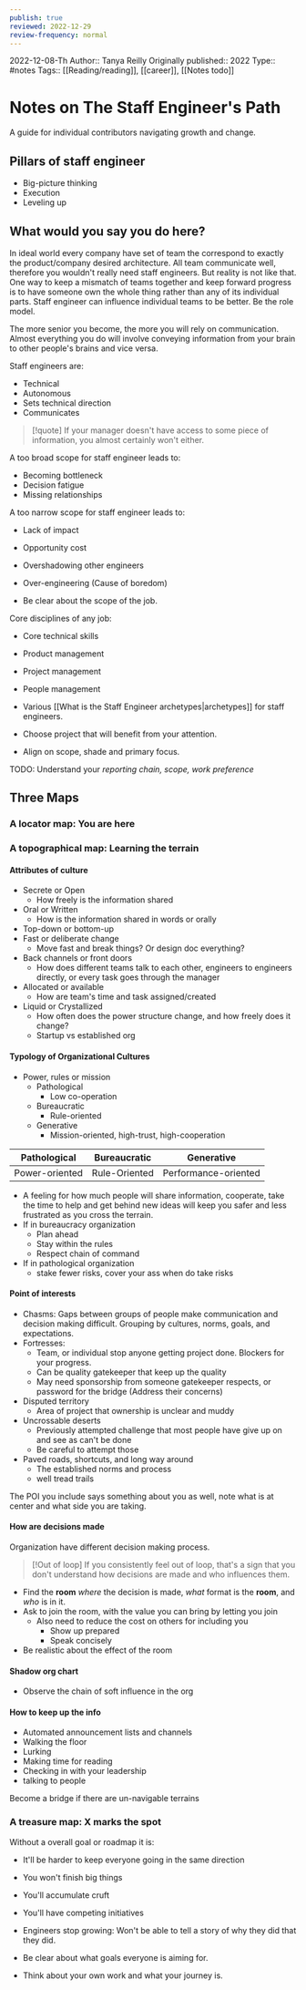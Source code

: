 ```yaml
---
publish: true
reviewed: 2022-12-29
review-frequency: normal
---
```

2022-12-08-Th
Author:: Tanya Reilly
Originally published:: 2022
Type:: #notes
Tags:: [[Reading/reading]], [[career]], [[Notes todo]]

# Notes on The Staff Engineer's Path
A guide for individual contributors navigating growth and change.

## Pillars of staff engineer
- Big-picture thinking
- Execution
- Leveling up

## What would you say you do here?
In ideal world every company have set of team the correspond to exactly the product/company desired architecture. All team communicate well, therefore you wouldn't really need staff engineers.
But reality is not like that. One way to keep a mismatch of teams together and keep forward progress is to have someone own the whole thing rather than any of its individual parts.
Staff engineer can influence individual teams to be better. Be the role model.

The more senior you become, the more you will rely on communication. Almost everything you do will involve conveying information from your brain to other people's brains and vice versa.

Staff engineers are:
- Technical
- Autonomous
- Sets technical direction
- Communicates

> [!quote]
> If your manager doesn't have access to some piece of information, you almost certainly won't either.

A too broad scope for staff engineer leads to:
- Becoming bottleneck
- Decision fatigue
- Missing relationships

A too narrow scope for staff engineer leads to:
- Lack of impact
- Opportunity cost
- Overshadowing other engineers
- Over-engineering (Cause of boredom)

- Be clear about the scope of the job.

Core disciplines of any job:
- Core technical skills
- Product management
- Project management
- People management

- Various [[What is the Staff Engineer archetypes|archetypes]] for staff engineers.

- Choose project that will benefit from your attention.

- Align on scope, shade and primary focus.

TODO: Understand your *reporting chain, scope, work preference*

## Three Maps

### A locator map: You are here

### A topographical map: Learning the terrain

#### Attributes of culture
- Secrete or Open
    - How freely is the information shared
- Oral or Written
    - How is the information shared in words or orally
- Top-down or bottom-up
- Fast or deliberate change
    - Move fast and break things? Or design doc everything?
- Back channels or front doors
    - How does different teams talk to each other, engineers to engineers directly, or every task goes through the manager
- Allocated or available
    - How are team's time and task assigned/created
- Liquid or Crystallized
    - How often does the power structure change, and how freely does it change?
    - Startup vs established org

#### Typology of Organizational Cultures
- Power, rules or mission
    - Pathological
        - Low co-operation
    - Bureaucratic
        - Rule-oriented
    - Generative
        - Mission-oriented, high-trust, high-cooperation

| Pathological | Bureaucratic | Generative |
| ------------ | ------------ | ---------- |
| Power-oriented|Rule-Oriented|Performance-oriented|

- A feeling for how much people will share information, cooperate, take the time to help and get behind new ideas will keep you safer and less frustrated as you cross the terrain.
- If in bureaucracy organization
    - Plan ahead
    - Stay within the rules
    - Respect chain of command
- If in pathological organization
    - stake fewer risks, cover your ass when do take risks

#### Point of interests
- Chasms: Gaps between groups of people make communication and decision making difficult. Grouping by cultures, norms, goals, and expectations.
- Fortresses: 
    - Team, or individual stop anyone getting project done. Blockers for your progress.
    - Can be quality gatekeeper that keep up the quality
    - May need sponsorship from someone gatekeeper respects, or password for the bridge (Address their concerns)
- Disputed territory
    - Area of project that ownership is unclear and muddy
- Uncrossable deserts
    - Previously attempted challenge that most people have give up on and see as can't be done
    - Be careful to attempt those
- Paved roads, shortcuts, and long way around
    - The established norms and process
    - well tread trails

The POI you include says something about you as well, note what is at center and what side you are taking.

#### How are decisions made
Organization have different decision making process.
> [!Out of loop]
> If you consistently feel out of loop, that's a sign that you don't understand how decisions are made and who influences them.

- Find the **room** *where* the decision is made, *what* format is the **room**, and *who* is in it.
- Ask to join the room, with the value you can bring by letting you join
    - Also need to reduce the cost on others for including you
        - Show up prepared
        - Speak concisely
- Be realistic about the effect of the room

#### Shadow org chart
- Observe the chain of soft influence in the org

#### How to keep up the info
- Automated announcement lists and channels
- Walking the floor
- Lurking
- Making time for reading
- Checking in with your leadership
- talking to people

Become a bridge if there are un-navigable terrains

### A treasure map: X marks the spot
Without a overall goal or roadmap it is:
- It'll be harder to keep everyone going in the same direction
- You won't finish big things
- You'll accumulate cruft
- You'll have competing initiatives
- Engineers stop growing: Won't be able to tell a story of why they did that they did.

- Be clear about what goals everyone is aiming for.
- Think about your own work and what your journey is.
